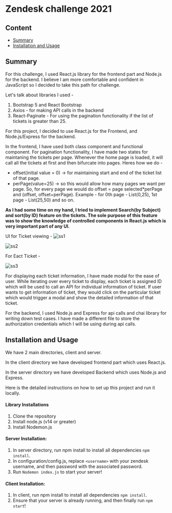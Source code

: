 # Zendesk challenge 2021

## Content
- [Summary](#summary)
- [Installation and Usage](#installation-and-usage)

## Summary

For this challenge, I used React.js library for the frontend part and Node.js for the backend. I believe I am more comfortable and confident in JavaScript so I decided to take this path for challenge. 

Let's talk about libraries I used - 

1. Bootstrap 5 and React Bootstrap
2. Axios - for making API calls in the backend
3. React-Paginate - For using the pagination functionality if the list of tickets is greater than 25.

For this project, I decided to use React.js for the Frontend, and Node.js/Express for the backend. 

In the frontend, I have used both class component and functional component. For pagination functionality, I have made two states for maintaning the tickets per page. Whenever the home page is loaded, it will call all the tickets at first and then bifurcate into pages. Heres how we do -  
  - offset(initial value = 0) -> for maintaining start and end of the ticket list of that page. 
  - perPage(value=25) -> so this would allow how many pages we want per page.
So, for every page we would do offset = page selected*perPage and (offset, offset+perPage). Example - for 0th page - List(0,25), 1st page - List(25,50) and so on.


**As I had some time on my hand, I tried to implement Search(by Subject) and sort(by ID) feature on the tickets. The sole purpose of this feature was to show the knowledge of controlled components in React.js which is very important part of any UI.**


UI for Ticket viewing - 
![ss1](https://user-images.githubusercontent.com/90352791/143507165-460ad6f8-0eb9-4484-a539-62ff90eb0ba3.png)

![ss2](https://user-images.githubusercontent.com/90352791/143507169-9dbddde0-30ca-4ac8-8b7d-163591c82330.png)

For Eact Ticket - 

![ss3](https://user-images.githubusercontent.com/90352791/143507207-9f54d849-9c5e-4cea-8f9d-986197ab5838.png)




For displaying each ticket information, I have made modal for the ease of user. While iterating over every ticket to display, each ticket is assigned ID which will be used to call an API for individual information of ticket. If user wants to get information of ticket, they would click on the particular ticket which would trigger a modal and show the detailed information of that ticket.   

For the backend, I used Node.js and Express for api calls and chai library for writing down test cases. I have made a different file to store the authorization credentials which I will be using during api calls.

## Installation and Usage

We have 2 main directories, client and server.

In the client directory we have developed frontend part which uses React.js.

In the server directory we have developed Backend which uses Node.js and Express.

Here is the detailed instructions on how to set up this project and run it locally.

#### Library Installations
1. Clone the repository
2. Install node.js (v14 or greater)
3. Install Nodemon.js

#### Server Installation:
1. In server directory, run npm install to install all dependencies ```npm install```.
2. In configuration/config.js, replace ```<username>``` with your zendesk username, and then password with the associated password.
3. Run ```Nodemon index.js``` to start your server!

#### Client Installation:
1. In client, run npm install to install all dependencies ```npm install```.
2. Ensure that your server is already running, and then finally run ```npm start```!


